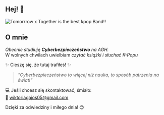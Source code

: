 ## Hej! 🥰

<picture>
 <source media="(prefers-color-scheme: dark)" srcset="https://wallpapers.com/images/hd/txt-desktop-s096ch0sa6tjqlhh.jpg">
 <source media="(prefers-color-scheme: light)" srcset="https://wallpapers.com/images/hd/txt-desktop-s096ch0sa6tjqlhh.jpg">
 <img alt="Tomorrrow x Together is the best kpop Band!!" src="https://wallpapers.com/images/hd/txt-desktop-s096ch0sa6tjqlhh.jpg">
</picture>


## O mnie

*Obecnie studiuję **Cyberbezpieczeństwo** na AGH.*  
W wolnych chwilach uwielbiam *czytać książki i słuchać K-Popu*  

✨ Cieszę się, że tutaj trafiłeś! ✨  

> _“Cyberbezpieczeństwo to więcej niż nauka, to sposób patrzenia na świat!”_

💻 Jeśli chcesz się skontaktować, śmiało:  
📧 wiktoriagajos05@gmail.com 

Dzięki za odwiedziny i miłego dnia! 😊
